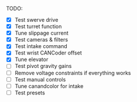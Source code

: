 TODO:

- [x] Test swerve drive
- [x] Test turret function
- [x] Tune slippage current
- [x] Test cameras & filters
- [x] Test intake command
- [x] Test wrist CANCoder offset
- [x] Tune elevator
- [ ] Test pivot gravity gains
- [ ] Remove voltage constraints if everything works
- [ ] Test manual controls
- [ ] Tune canandcolor for intake
- [ ] Test presets